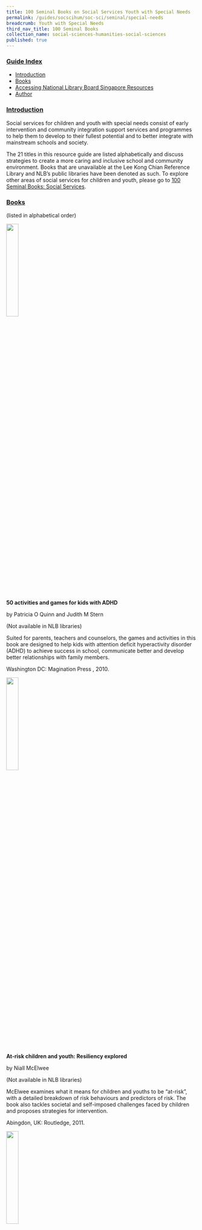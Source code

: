 ```yaml
---
title: 100 Seminal Books on Social Services Youth with Special Needs
permalink: /guides/socscihum/soc-sci/seminal/special-needs
breadcrumb: Youth with Special Needs
third_nav_title: 100 Seminal Books
collection_name: social-sciences-humanities-social-sciences
published: true
---
```




### <u>Guide Index</u>

* [Introduction](#introduction)
* [Books](#books)
* [Accessing National Library Board Singapore Resources](#accessing-national-library-board-singapore-resources)
* [Author](#author)

### <u>Introduction</u>

Social services for children and youth with special needs consist of early intervention and community integration support services and programmes to help them to develop to their fullest potential and to better integrate with mainstream schools and society. 

The 21 titles in this resource guide are listed alphabetically and discuss strategies to create a more caring and inclusive school and community environment. Books that are unavailable at the Lee Kong Chian Reference Library and NLB’s public libraries have been denoted as such. To explore other areas of social services for children and youth, please go to [100 Seminal Books: Social Services](/guides/socialsciences-humanities/social-sciences/100seminalbooks-social-services).


### <u>Books</u>

(listed in alphabetical order)

<img src="/images/socsci-hum/No-1-Closed_Book_Icon.png" style="width: 25%;"> 

**50 activities and games for kids with ADHD**

by Patricia O Quinn and Judith M Stern

(Not available in NLB libraries)

Suited for parents, teachers and counselors, the games and activities in this book are designed to help kids with attention deficit hyperactivity disorder (ADHD) to achieve success in school, communicate better and develop better relationships with family members.

Washington DC: Magination Press , 2010.

<img src="/images/socsci-hum/No-1-Closed_Book_Icon.png" style="width: 25%;">

**At-risk children and youth: Resiliency explored**

by Niall McElwee

(Not available in NLB libraries)

McElwee examines what it means for children and youths to be “at-risk”, with a detailed breakdown of risk behaviours and predictors of risk. The book also tackles societal and self-imposed challenges faced by children and proposes strategies for intervention.

Abingdon, UK: Routledge, 2011.

<img src="/images/socsci-hum/No-1-Closed_Book_Icon.png" style="width: 25%;">

**Autism and reading comprehension: Ready-to-use lessons for teachers**

by Joseph Porter

(Not available in NLB libraries)

Porter has designed 90 hours of animal-themed lesson plans with step-by-step instructions covering eighteen worksheets for teachers and parents to help their children develop reading skills. Also included is an appendix list which suggests complementary activities for each animal theme.

Arlington, Texas: Future Horizons, 2011.

<img src="/images/socsci-hum/No-1-Closed_Book_Icon.png" style="width: 25%;">

**ehavior solutions for the inclusive classroom**

by Beth Aune, Beth Burt, Peter Gennaro

(Not available in NLB libraries)

A useful guide for teachers to create an inclusive and positive learning environment for all students. Learn to identify behaviours manifested by children with special needs and learning difficulties, such as out-of-seat behaviours, fidgeting, temper outbursts and difficulty with class work and homework.

Arlington, Texas: Future Horizons, 2010.

<img src="/images/socsci-hum/No-1-Closed_Book_Icon.png" style="width: 25%;">

**Can I tell you about Autism? A guide for friends, family and professionals**

by Jude Welton

(Not available in NLB libraries)

This illustrated book is suited for readers aged seven and above. The story’s central character, Tom, a young boy with autism, explains the challenges he faces in social communication, sensory overload and changes in his routine. He also provides detailed explanations of how adults can help by creating structure for the child and using visual schedules and social stories.

London: Jessica Kingsley, 2014.

<img src="/images/socsci-hum/No-1-Closed_Book_Icon.png" style="width: 25%;">

**Can I tell you about Dyslexia? A guide for friends, family and professionals**

by Alan M. Hultquist

(Not available in NLB libraries)

This illustrated book is suited for readers aged seven and above. Through the central figure of Zoe, readers will learn about the difficulties faced by dyslexics at home and in school and come to understand why learning to read and write is so challenging.

London: Jessica Kingsley, 2013.

<img src="/images/socsci-hum/No-1-Closed_Book_Icon.png" style="width: 25%;">

**Can I tell you about sensory processing difficulties: A guide for friends, family and professionals**

by Sue Allen

(Not available in NLB libraries)

An illustrated book for readers aged seven and above as well as teachers, parents, family members and occupational therapists who are involved in the care of children diagnosed with sensory processing difficulties. Through the character of Harry, the central figure in the story, readers will learn of the challenges faced by sufferers in accomplishing even routine tasks such as washing, dressing and eating meals.

London: Jessica Kingsley, 2016.

<img src="/images/socsci-hum/No-1-Closed_Book_Icon.png" style="width: 25%;">

<a href="http://eresources.nlb.gov.sg/Main/Browse?startsWith=P"><b>Causes and cures in the classroom: Getting to the root of academic and behavior problems</b></a>

by Margaret Searle

A helpful read for educators to identify common student learning and classroom behavioral challenges and suggestions to develop effective interventions for students. Searle tackles the root causes behind issues such as poor problem solving, memory and organisational skills, lack of attention focus, poor impulse control and disruptive behaviour.

All rights reserved, Alexandria, VA: Association for Supervision & Curriculum Development, 2013.

This title is available as an ebook on [ProQuest Ebook Central](http://eresources.nlb.gov.sg/Main/Browse?startsWith=P). myLibrary ID is required to access this ebook.

<img src="/images/socsci-hum/No-1-Closed_Book_Icon.png" style="width: 25%;">

**Coping with ADD/ADHD: Attention deficit disorder/ attention deficit hyperactivity disorder**

by Jaydene Morrison

(Not available in NLB libraries)

Gain a better understanding of attention deficit disorder (ADD) and learn what the appropriate treatment options are in this highly readable book. Included are case studies, lists and charts to help ADD/ ADHD people to gauge their own needs, goals and accomplishments.

New York: The Rosen Publishing Group, 1996.

<img src="/images/socsci-hum/No-1-Closed_Book_Icon.png" style="width: 25%;">

**Executive function “dysfunction”: Strategies for educators and parents**

by Rebecca A. Moyes

(Not available in NLB libraries)

Parents and educators of children with executive function difficulties will benefit from the useful insights on the cognitive processes that make up the executive functions and learn effective strategies to help children at home and in school to overcome their skill impairments.

London: Jessica Kingsley, 2014.

<img src="/images/socsci-hum/No-1-Closed_Book_Icon.png" style="width: 25%;">

**How do I teach this kid to read? Teaching literacy skills to young children with autism, from phonics to fluency**

by Kimberly A. Henry

(Not available in NLB libraries)

Teachers and parents can use the numerous activities in this book to assist young children with autism to develop early literacy skills. The exercises cover phonemic awareness, vocabulary and comprehension.

Arlington, Texas: Future Horizons, 2010.

<img src="/images/socsci-hum/No-1-Closed_Book_Icon.png" style="width: 25%;">

<a href="http://eservice.nlb.gov.sg/item_holding_s.aspx?bid=13600349"><b>I’m not naughty: A handbook on attention deficit/hyperactivity disorder (ADHD) for parents, care-givers and teachers</b></a>

by Lee Swee Huat

Call No.: RSING 362.1968589 LEE

Parents, caregivers and teachers who care for and teach children who are diagnosed with ADHD will read how this disorder manifests itself and learn about the “do’s and don’ts” of what should be done to help create a proper learning environment in the classroom and a nurturing space at home.

All rights reserved, Singapore: Society for the Promotion of Attention Deficit/Hyperactivity Disorder Research and Knowledge, 2010.

<img src="/images/socsci-hum/No-1-Closed_Book_Icon.png" style="width: 25%;">

**Inside asperger’s looking out**

by Kathy Hoopmann

(Not available in NLB libraries)

Through engaging text and colourful visuals, Hoopmann describes how people diagnosed with Asperger Syndrome react to bright lights, strong smells, social rules and interpret body language and facial expressions.

London: Jessica Kingsley, 2013.

<img src="/images/socsci-hum/No-1-Closed_Book_Icon.png" style="width: 25%;">

<a href="http://eservice.nlb.gov.sg/item_holding_s.aspx?bid=14338000"><b>Raising boys with ADHD: Secrets for parenting healthy, happy sons</b></a>

by Mary Anne Richey and  James W Forgan

Call No.: 618.928589 FOR

A handy guide with solutions and strategies for parents and teachers to help boys with attention deficit hyperactivity disorder (ADHD) to achieve success in school and complete the transition to college and the working world.

All rights reserved, Waco, Texas: Prufrock Press, 2012.

<img src="/images/socsci-hum/No-1-Closed_Book_Icon.png" style="width: 25%;">

**Strategy instruction for students with learning disabilities**

by Robert Reid, Torri Ortiz Lienemann, and Jessica L. Hagaman

(Not available in NLB libraries)

The authors advocate a step-by-step cognitive strategy for struggling learners to improve their study skills and performance in writing, reading and math. Included are detailed classroom examples, worksheets and checklists which teachers can conveniently use.

New York: Guilford Press, 2013.

<img src="/images/socsci-hum/No-1-Closed_Book_Icon.png" style="width: 25%;">

**The ADHD  workbook for kids: Helping children gain self-confidence, social skills and self-control**

by Lawrence E. Shapiro

(Not available in NLB libraries)

Written by an internationally known child psychologist and parenting expert, this workbook offers over 40 activities aimed at helping children with attention deficit hyperactivity disorder (ADHD) to identify their talents, build self-esteem and learn responsibility.

Oakland, California: New Harbinger Publications, Inc, 2010.

<img src="/images/socsci-hum/No-1-Closed_Book_Icon.png" style="width: 25%;">

<a href="http://eservice.nlb.gov.sg/item_holding_s.aspx?bid=201644153"><b>The complete guide to special education: Expert advice on evaluations, IEPs and helping kids succeed</b></a>

by Linda Wilmshurst and Alan W. Brue

Call No.: 371.9073 WIL

Written by school psychologists, this publication provides an overview of the special education process incorporating identification, assessment and intervention. Recommended for parents, teachers, school counselors, and school administrators who look after children with special needs.

All rights reserved, San Francisco: Jossey-Bass, 2010.

<img src="/images/socsci-hum/No-1-Closed_Book_Icon.png" style="width: 25%;">

<a href="http://eservice.nlb.gov.sg/item_holding_s.aspx?bid=13602389"><b>The gift of dyslexia: Why some of the smartest people can’t read… and how they can learn</b></a>

by Ronald D. Davis and Eldon M. Braun

Call No.: 371.9144 DAV

Davis helps to uncover the struggles dyslexics have with the written word and suggests how these difficulties can be mitigated by using the gifts of creativity and problem-solving which are observable in many dyslexics.

All rights reserved, New York: Penguin Group, 2010.

This title is also available as an ebook on [Overdrive](https://nlb.overdrive.com/media/312747). myLibrary ID is required to access this ebook.

<img src="/images/socsci-hum/No-1-Closed_Book_Icon.png" style="width: 25%;">

<a href="http://eservice.nlb.gov.sg/item_holding_s.aspx?bid=202582688"><b>The out-of-sync child grows up: Coping with sensory processing disorder in the adolescent and young adult years</b></a>

by Carol Stock Kranowitz

Call No.: 618.928 KRA

This book is a follow-up to the author’s previously published title, The out-of-sync child: Recognizing and coping with sensory processing disorder. A practical and useful guide for parents of teens who have been diagnosed as children with sensory processing disorder. Topics covered include strategies for socialising and dating, seeking help and support from loved ones and the benefits of occupational therapy.

New York: TarcherPerigee, 2016.

<img src="/images/socsci-hum/No-1-Closed_Book_Icon.png" style="width: 25%;">

<a href="http://eservice.nlb.gov.sg/item_holding_s.aspx?bid=8456877"><b>The out-of-sync child: Recognizing and coping with sensory processing disorder</b></a>

by Carol Stock Kranowitz

Call No.: RCLOS 618.928 KRA

Kranowitz provides a detailed overview of sensory processing disorder, and describes how children who are diagnosed with this disorder respond to touch, sounds, smells and visual stimuli as well as what caregivers can do to help them cope with everyday routines.

All rights reserved, New York: Perigee Book, 1998.

This title is also available as an ebook on [Overdrive](https://nlb.overdrive.com/media/2970325). myLibrary ID is required to access this ebook.

<img src="/images/socsci-hum/No-1-Closed_Book_Icon.png" style="width: 25%;">

<a href="http://eservice.nlb.gov.sg/item_holding_s.aspx?bid=202605997"><b>Understanding girls with ADHD: How they feel and why they do what they do</b></a>

by Kathleen Nadeau, Ellen Littman, and Patricia Quinn

Call No.: 618.928589 NAD

This book focuses on how attention deficit hyperactivity disorder (ADHD) affects girls of different ages and in different situations. The authors also detail a multifaceted treatment strategy and discuss controversial issues such as misdiagnosis and the use of medication.

All rights reserved, Washington, DC: Advantage Books 2017.

### <u>Accessing National Library Board Singapore Resources</u>

<b><u>Accessing the Print Materials</u></b>

You can search the library catalogue (for physical materials) in the library and from home (http://catalogue.nlb.gov.sg). The easy search function allows you to search/browse by author, title, keyword, subject and ISBN/ISSN whereas the advanced search allows you to narrow your searches to specific media types or language holdings. In both instances, you will also be able to limit your search to specific libraries by clicking on the “limit by branch” option.

**To search Lee Kong Chian Reference Library’s Holdings**

If you wish to search for only materials available in the Lee Kong Chian Reference Library, please always click on the “Limit by Branch” button at the bottom of the page, after you have keyed in your search term. This brings you to a new page whereby you will be able to select the library of your choice. Choose “Lee Kong Chian Reference Library” and select “yes” under the “Display only items available in the selected branch below” and then click on search.

**Things to note:**

Once you have identified the title that you need, please double-check the following information and write down the necessary info:

i. The “Status” of the item: the item is <u>not available</u> in the library, if the status displayed is “in transit”, “in process” or “not ready for loan”.

ii. Double-check that the item is in Lee Kong Chian Reference Library under “Branch”.

iii. Write down the <b><u>Location Code</u></b> and the <b><u>Call Number</u></b> of the item. This helps you to locate the item within Lee Kong Chian Reference Library. Please refer to the table below for more information (Note: Please feel free to approach the counter staff for help in locating the books.)

All featured books and periodicals are located at the Lee Kong Chian Reference Library.

<b><u>Accessing the Databases</u></b>

The National Library Board (NLB)’s eResources are free for all NLB members. Click [here](http://eresources.nlb.gov.sg/HowDoI.aspx) to find out how to register as a member.

If you’re having problems registering or logging in, please [contact us](http://www.nlb.gov.sg/ContactUs.aspx). If you wish to find information in the databases but am not sure where to begin, or need recommendations on which databases to use, please use the [“Ask A Librarian”](http://www.nlb.gov.sg/Research/AskUs.aspx) function or send an email to [ref@nlb.gov.sg](mailto:ref@library.nlb.gov.sg) for help. The librarian will get back to you within three working days.

### <u>Author</u>

Sharon Teng

The information in this resource guide is valid as of September 2018 and correct as far as we are able to ascertain from our sources. It is not intended to be an exhaustive or complete history on the subject. Please contact the Library for further reading materials on the topic.

All Rights Reserved. National Library Board Singapore 2018.